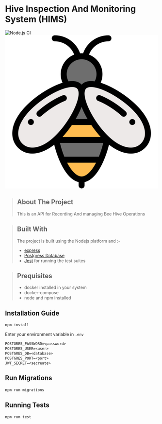 # Hive Inspection And Monitoring System (HIMS)
![Node.js CI](https://github.com/omondibrian/HIMS/workflows/Node.js%20CI/badge.svg)
![My Imge](./bee.svg)

>## About The Project
>This is an API for Recording And managing Bee Hive Operations

>## Built With
>The project is built using the Nodejs platform and :-
>* [express](https://www.express.com/)
>* [Postgress Database](https://www.postgresql.org/)
>* [Jest](https://jestjs.io/docs/en/getting-started) for running the test suites

>## Prequisites
>- docker installed in your system
>- docker-compose
>- node and npm installed

## Installation Guide
```sh
npm install
```
 Enter your environment variable  in `.env`
   ```
   POSTGRES_PASSWORD=<password>
   POSTGRES_USER=<user>
   POSTGRES_DB=<database>
   POSTGRES_PORT=<port>
   JWT_SECRET=<secreate>
   ```
## Run Migrations
```sh
npm run migrations
```
## Running Tests
```sh
npm run test
```

